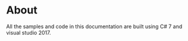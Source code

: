 # About

All the samples and code in this documentation are built using C# 7 and visual studio 2017.